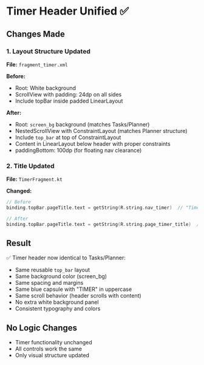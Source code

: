 # Timer Header Unified ✅

## Changes Made

### 1. Layout Structure Updated
**File:** `fragment_timer.xml`

**Before:**
- Root: White background
- ScrollView with padding: 24dp on all sides
- Include topBar inside padded LinearLayout

**After:**
- Root: `screen_bg` background (matches Tasks/Planner)
- NestedScrollView with ConstraintLayout (matches Planner structure)
- Include `top_bar` at top of ConstraintLayout
- Content in LinearLayout below header with proper constraints
- paddingBottom: 100dp (for floating nav clearance)

### 2. Title Updated
**File:** `TimerFragment.kt`

**Changed:**
```kotlin
// Before
binding.topBar.pageTitle.text = getString(R.string.nav_timer)  // "Timer"

// After
binding.topBar.pageTitle.text = getString(R.string.page_timer_title)  // "TIMER"
```

## Result

✅ Timer header now identical to Tasks/Planner:
- Same reusable `top_bar` layout
- Same background color (screen_bg)
- Same spacing and margins
- Same blue capsule with "TIMER" in uppercase
- Same scroll behavior (header scrolls with content)
- No extra white background panel
- Consistent typography and colors

## No Logic Changes
- Timer functionality unchanged
- All controls work the same
- Only visual structure updated

